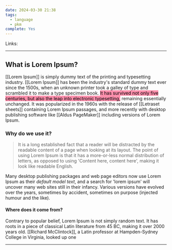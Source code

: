 ```yaml
---
date: 2024-03-30 21:38
tags:
  - language
  - pkm
complete: Yes
---
```

Links: 

---
## What is Lorem Ipsum?
[[Lorem Ipsum]] is simply dummy text of the printing and typesetting industry. [[Lorem Ipsum]] has been the industry's standard dummy text ever since the 1500s, when an unknown printer took a galley of type and scrambled it to make a type specimen book. <mark style="background: #FF5582A6;">It has survived not only five centuries, but also the leap into electronic typesetting,</mark> remaining essentially unchanged. It was popularized in the 1960s with the release of [[Letraset sheets]] containing Lorem Ipsum passages, and more recently with desktop publishing software like [[Aldus PageMaker]] including versions of Lorem Ipsum.
### Why do we use it?
> It is a long established fact that a reader will be distracted by the readable content of a page when looking at its layout. 
The point of using Lorem Ipsum is that it has a more-or-less normal distribution of letters, as opposed to using 'Content here, content here', making it look like readable English. 

Many desktop publishing packages and web page editors now use Lorem Ipsum as their *default model text*, and a search for 'lorem ipsum' will uncover many web sites still in their infancy. Various versions have evolved over the years, sometimes by accident, sometimes on purpose (injected humour and the like).
#### Where does it come from?
Contrary to popular belief, Lorem Ipsum is not simply random text. It has roots in a piece of classical Latin literature from 45 BC, making it over 2000 years old. [[Richard McClintock]], a Latin professor at Hampden-Sydney College in Virginia, looked up one 

---

